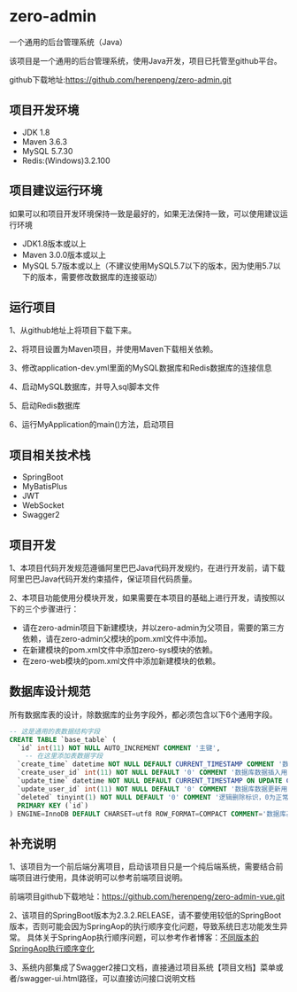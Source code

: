 # zero-admin
一个通用的后台管理系统（Java）

该项目是一个通用的后台管理系统，使用Java开发，项目已托管至github平台。

github下载地址:https://github.com/herenpeng/zero-admin.git

## 项目开发环境
- JDK   1.8
- Maven 3.6.3
- MySQL 5.7.30
- Redis:(Windows)3.2.100

## 项目建议运行环境
如果可以和项目开发环境保持一致是最好的，如果无法保持一致，可以使用建议运行环境

- JDK1.8版本或以上
- Maven 3.0.0版本或以上
- MySQL 5.7版本或以上（不建议使用MySQL5.7以下的版本，因为使用5.7以下的版本，需要修改数据库的连接驱动）

## 运行项目
1、从github地址上将项目下载下来。

2、将项目设置为Maven项目，并使用Maven下载相关依赖。

3、修改application-dev.yml里面的MySQL数据库和Redis数据库的连接信息

4、启动MySQL数据库，并导入sql脚本文件

5、启动Redis数据库

6、运行MyApplication的main()方法，启动项目

## 项目相关技术栈
- SpringBoot
- MyBatisPlus
- JWT
- WebSocket
- Swagger2


## 项目开发
1、本项目代码开发规范遵循阿里巴巴Java代码开发规约，在进行开发前，请下载阿里巴巴Java代码开发约束插件，保证项目代码质量。

2、本项目功能使用分模块开发，如果需要在本项目的基础上进行开发，请按照以下的三个步骤进行：
- 请在zero-admin项目下新建模块，并以zero-admin为父项目，需要的第三方依赖，请在zero-admin父模块的pom.xml文件中添加。
- 在新建模块的pom.xml文件中添加zero-sys模块的依赖。
- 在zero-web模块的pom.xml文件中添加新建模块的依赖。

## 数据库设计规范

所有数据库表的设计，除数据库的业务字段外，都必须包含以下6个通用字段。

```sql
-- 这是通用的表数据结构字段
CREATE TABLE `base_table` (
  `id` int(11) NOT NULL AUTO_INCREMENT COMMENT '主键',
	-- 在这里添加表数据字段
  `create_time` datetime NOT NULL DEFAULT CURRENT_TIMESTAMP COMMENT '数据库数据插入时间',
  `create_user_id` int(11) NOT NULL DEFAULT '0' COMMENT '数据库数据插入用户主键',
  `update_time` datetime NOT NULL DEFAULT CURRENT_TIMESTAMP ON UPDATE CURRENT_TIMESTAMP COMMENT '数据库数据更新时间',
  `update_user_id` int(11) NOT NULL DEFAULT '0' COMMENT '数据库数据更新用户主键',
  `deleted` tinyint(1) NOT NULL DEFAULT '0' COMMENT '逻辑删除标识，0为正常，1为逻辑删除，默认为0',
  PRIMARY KEY (`id`)
) ENGINE=InnoDB DEFAULT CHARSET=utf8 ROW_FORMAT=COMPACT COMMENT='数据库基本表';
```

## 补充说明

1、该项目为一个前后端分离项目，启动该项目只是一个纯后端系统，需要结合前端项目进行使用，具体说明可以参考前端项目说明。

前端项目github下载地址：https://github.com/herenpeng/zero-admin-vue.git


2、该项目的SpringBoot版本为2.3.2.RELEASE，请不要使用较低的SpringBoot版本，否则可能会因为SpringAop的执行顺序变化问题，导致系统日志功能发生异常。
具体关于SpringAop执行顺序问题，可以参考作者博客：[不同版本的SpringAop执行顺序变化](https://blog.csdn.net/qq_45193304/article/details/109430545)

3、系统内部集成了Swagger2接口文档，直接通过项目系统【项目文档】菜单或者/swagger-ui.html路径，可以直接访问接口说明文档
